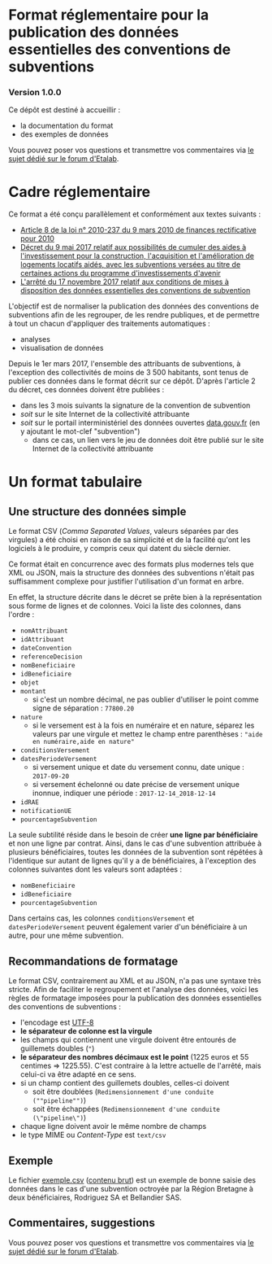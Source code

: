 Format réglementaire pour la publication des données essentielles des conventions de subventions
===================================================================================================

### Version 1.0.0

Ce dépôt est destiné à accueillir :

- la documentation du format
- des exemples de données

Vous pouvez poser vos questions et transmettre vos commentaires via [le sujet dédié sur le forum d'Etalab](https://forum.etalab.gouv.fr/t/cadre-juridique-et-technique-de-louverture-des-donnees-de-subventions/4004).

# Cadre réglementaire

Ce format a été conçu parallèlement et conformément aux textes suivants :

- [Article 8 de la loi n° 2010-237 du 9 mars 2010 de finances rectificative pour 2010](https://www.legifrance.gouv.fr/affichTexteArticle.do?cidTexte=JORFTEXT000021943745&idArticle=JORFARTI000021943775&categorieLien=cid)
-  [Décret du 9 mai 2017 relatif aux possibilités de cumuler des aides à l'investissement pour la construction, l'acquisition et l'amélioration de logements locatifs aidés, avec les subventions versées au titre de certaines actions du programme d'investissements d'avenir](https://www.legifrance.gouv.fr/eli/decret/2017/5/9/LHAL1705272D/jo)
- [L'arrêté du 17 novembre 2017 relatif aux conditions de mises à disposition des données essentielles des conventions de subvention](https://www.legifrance.gouv.fr/affichTexte.do?cidTexte=JORFTEXT000036040528&categorieLien=id)


L'objectif est de normaliser la publication des données des conventions de subventions afin de les regrouper, de les rendre publiques, et de permettre à tout un chacun d'appliquer des traitements automatiques :

- analyses
- visualisation de données

Depuis le 1er mars 2017, l'ensemble des attribuants de subventions, à l'exception des collectivités de moins de 3 500 habitants, sont tenus de publier ces données dans le format décrit sur ce dépôt. D'après l'article 2 du décret, ces données doivent être publiées :

- dans les 3 mois suivants la signature de la convention de subvention
- *soit* sur le site Internet de la collectivité attribuante
- *soit* sur le portail interministériel des données ouvertes [data.gouv.fr](http://data.gouv.fr) (en y ajoutant le mot-clef "subvention")
    - dans ce cas, un lien vers le jeu de données doit être publié sur le site Internet de la collectivité attribuante

# Un format tabulaire

## Une structure des données simple

Le format CSV (*Comma Separated Values*, valeurs séparées par des virgules) a été choisi en raison de sa simplicité et de la facilité qu'ont les logiciels à le produire, y compris ceux qui datent du siècle dernier.

Ce format était en concurrence avec des formats plus modernes tels que XML ou JSON, mais la structure des données des subventions n'était pas suffisamment complexe pour justifier l'utilisation d'un format en arbre.

En effet, la structure décrite dans le décret se prête bien à la représentation sous forme de lignes et de colonnes. Voici la liste des colonnes, dans l'ordre :

- `nomAttribuant`
- `idAttribuant`
- `dateConvention`
- `referenceDecision`
- `nomBeneficiaire`
- `idBeneficiaire`
- `objet`
- `montant`
    - si c'est un nombre décimal, ne pas oublier d'utiliser le point comme signe de séparation : `77800.20`
- `nature`
    - si le versement est à la fois en numéraire et en nature, séparez les valeurs par une virgule et mettez le champ entre parenthèses : `"aide en numéraire,aide en nature"`
- `conditionsVersement`
- `datesPeriodeVersement`
    - si versement unique et date du versement connu, date unique : `2017-09-20`
    - si versement échelonné ou date précise de versement unique inonnue, indiquer une période : `2017-12-14_2018-12-14`
- `idRAE`
- `notificationUE`
- `pourcentageSubvention`


La seule subtilité réside dans le besoin de créer **une ligne par bénéficiaire** et non une ligne par contrat. Ainsi, dans le cas d'une subvention attribuée à plusieurs bénéficiaires, toutes les données de la subvention sont répétées à l'identique sur autant de lignes qu'il y a de bénéficiaires, à l'exception des colonnes suivantes dont les valeurs sont adaptées :

- `nomBeneficiaire`
- `idBeneficiaire`
- `pourcentageSubvention`

Dans certains cas, les colonnes `conditionsVersement` et `datesPeriodeVersement` peuvent également varier d'un bénéficiaire à un autre, pour une même subvention.

## Recommandations de formatage

Le format CSV, contrairement au XML et au JSON, n'a pas une syntaxe très stricte. Afin de faciliter le regroupement et l'analyse des données, voici les règles de formatage imposées pour la publication des données essentielles des conventions de subventions :

- l'encodage est [UTF-8](https://fr.wikipedia.org/wiki/UTF-8)
- **le séparateur de colonne est la virgule**
- les champs qui contiennent une virgule doivent être entourés de guillemets doubles (`"`)
- **le séparateur des nombres décimaux est le point** (1225 euros et 55 centimes => 1225.55). C'est contraire à la lettre actuelle de l'arrêté, mais celui-ci va être adapté en ce sens.
- si un champ contient des guillemets doubles, celles-ci doivent
  - soit être doublées (`Redimensionnement d'une conduite (""pipeline"")`)
  - soit être échappées (`Redimensionnement d'une conduite (\"pipeline\")`)
- chaque ligne doivent avoir le même nombre de champs
- le type MIME ou *Content-Type* est `text/csv`

## Exemple

Le fichier [exemple.csv](https://github.com/etalab/format-subventions/blob/master/exemple.csv) ([contenu brut](https://raw.githubusercontent.com/etalab/format-subventions/master/exemple.csv)) est un exemple de bonne saisie des données dans le cas d'une subvention octroyée par la Région Bretagne à deux bénéficiaires, Rodriguez SA et Bellandier SAS.

## Commentaires, suggestions

Vous pouvez poser vos questions et transmettre vos commentaires via [le sujet dédié sur le forum d'Etalab](https://forum.etalab.gouv.fr/t/cadre-juridique-et-technique-de-louverture-des-donnees-de-subventions/4004).
